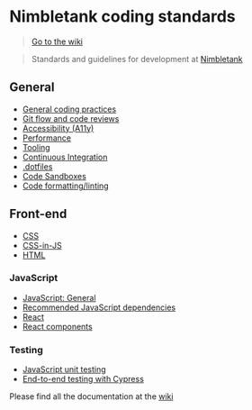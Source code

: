 # Nimbletank coding standards

> [Go to the wiki](https://github.com/nimbletank/nimbletank-coding-standards/wiki)

> Standards and guidelines for development at [Nimbletank](https://nimbletank.com)

## General
* [General coding practices](https://github.com/nimbletank/nimbletank-coding-standards/wiki/General-coding-practices)
* [Git flow and code reviews](https://github.com/nimbletank/nimbletank-coding-standards/wiki/Git-flow-and-code-reviews)
* [Accessibility (A11y)](https://github.com/nimbletank/nimbletank-coding-standards/wiki/Accessibility-(a11y))
* [Performance](https://github.com/nimbletank/nimbletank-coding-standards/wiki/Performance)
* [Tooling](https://github.com/nimbletank/nimbletank-coding-standards/wiki/Tooling)
* [Continuous Integration](https://github.com/nimbletank/nimbletank-coding-standards/wiki/Continuous-Integration)
* [.dotfiles](https://github.com/nimbletank/nimbletank-coding-standards/wiki/dotfiles)
* [Code Sandboxes](https://github.com/nimbletank/nimbletank-coding-standards/wiki/Code-sandboxes)
* [Code formatting/linting](https://github.com/nimbletank/nimbletank-coding-standards/wiki/Code-formatting---Linting)

## Front-end
* [CSS](https://github.com/nimbletank/nimbletank-coding-standards/wiki/CSS)
* [CSS-in-JS](https://github.com/nimbletank/nimbletank-coding-standards/wiki/CSS-in-JS)
* [HTML](https://github.com/nimbletank/nimbletank-coding-standards/wiki/HTML)

### JavaScript
* [JavaScript: General](https://github.com/nimbletank/nimbletank-coding-standards/wiki/Javascript)
* [Recommended JavaScript dependencies](https://github.com/nimbletank/nimbletank-coding-standards/wiki/Recommended-JavaScript-Dependencies)
* [React](https://github.com/nimbletank/nimbletank-coding-standards/wiki/React)
* [React components](https://github.com/nimbletank/nimbletank-coding-standards/wiki/React-Components)

### Testing
* [JavaScript unit testing](https://github.com/nimbletank/nimbletank-coding-standards/wiki/Javascript-unit-testing)
* [End-to-end testing with Cypress](https://github.com/nimbletank/nimbletank-coding-standards/wiki/End-to-end-testing-with-Cypress.io)
  
Please find all the documentation at the [wiki](https://github.com/tmwagency/TMW-coding-standards/wiki)

